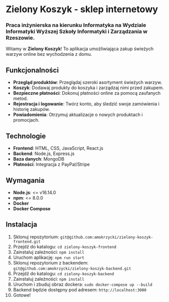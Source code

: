 # Zielony Koszyk - sklep internetowy

### Praca inżynierska na kierunku Informatyka na Wydziale Informatyki Wyższej Szkoły Informatyki i Zarządzania w Rzeszowie.

Witamy w **Zielony Koszyk**! To aplikacja umożliwiająca zakup świeżych warzyw online bez wychodzenia z domu.

## Funkcjonalności

- **Przegląd produktów**: Przeglądaj szeroki asortyment świeżych warzyw.
- **Koszyk**: Dodawaj produkty do koszyka i zarządzaj nimi przed zakupem.
- **Bezpieczne płatności**: Dokonuj płatności online za pomocą zaufanych metod.
- **Rejestracja i logowanie**: Twórz konto, aby śledzić swoje zamówienia i historię zakupów.
- **Powiadomienia**: Otrzymuj aktualizacje o nowych produktach i promocjach.

## Technologie

- **Frontend**: HTML, CSS, JavaScript, React.js
- **Backend**: Node.js, Express.js
- **Baza danych**: MongoDB
- **Płatności**: Integracja z PayPal/Stripe

## Wymagania

- **Node.js**: <= v16.14.0
- **npm**: <= 8.0.0
- **Docker**
- **Docker Compose**

## Instalacja

1. Sklonuj repozytorium: `git@github.com:amokrzycki/zielony-koszyk-frontend.git`
2. Przejdź do katalogu: `cd zielony-koszyk-frontend`
3. Zainstaluj zależności: `npm install`
4. Uruchom aplikację: `npm run start`
5. Sklonuj repozytorium z backendem: `git@github.com:amokrzycki/zielony-koszyk-backend.git`
6. Przejdź do katalogu: `cd zielony-koszyk-backend`
7. Zainstaluj zależności: `npm install`
8. Uruchom i zbuduj obraz dockera: `sudo docker-compose up --build`
9. Backend będzie dostępny pod adresem: `http://localhost:3000`
10. Gotowe!